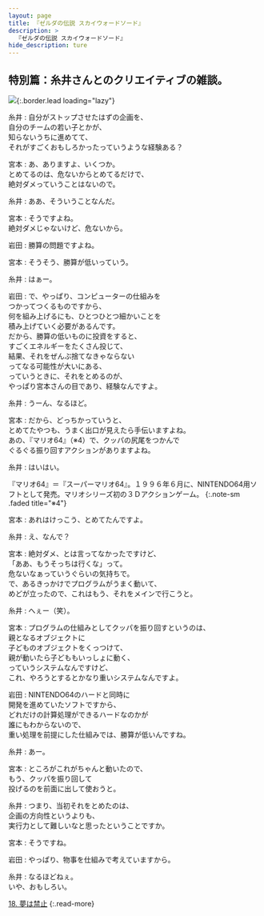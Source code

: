 ```yaml
---
layout: page
title: 『ゼルダの伝説 スカイウォードソード』
description: >
  『ゼルダの伝説 スカイウォードソード』
hide_description: ture
---
```


## 特別篇：糸井さんとのクリエイティブの雑談。

![](/interviews/jp/wii/souj/sp/img/mainvisual17.jpg){:.border.lead loading="lazy"}

糸井
: 自分がストップさせたはずの企画を、<br>自分のチームの若い子とかが、<br>知らないうちに進めてて、<br>それがすごくおもしろかったっていうような経験ある？

宮本
: あ、ありますよ、いくつか。<br>とめてるのは、危ないからとめてるだけで、<br>絶対ダメっていうことはないので。

糸井
: ああ、そういうことなんだ。

宮本
: そうですよね。<br>絶対ダメじゃないけど、危ないから。

岩田
: 勝算の問題ですよね。

宮本
: そうそう、勝算が低いっていう。

糸井
: はぁー。

岩田
: で、やっぱり、コンピューターの仕組みを<br>つかってつくるものですから、<br>何を組み上げるにも、ひとつひとつ細かいことを<br>積み上げていく必要があるんです。<br>だから、勝算の低いものに投資をすると、<br>すごくエネルギーをたくさん投じて、<br>結果、それをぜんぶ捨てなきゃならない<br>ってなる可能性が大いにある、<br>っていうときに、それをとめるのが、<br>やっぱり宮本さんの目であり、経験なんですよ。

糸井
: うーん、なるほど。

宮本
: だから、どっちかっていうと、<br>とめてたやつも、うまく出口が見えたら手伝いますよね。<br>あの、『マリオ64』（※4）で、クッパの尻尾をつかんで<br>ぐるぐる振り回すアクションがありますよね。

糸井
: はいはい。

『マリオ64』＝『スーパーマリオ64』。１９９６年６月に、NINTENDO64用ソフトとして発売。マリオシリーズ初の３Ｄアクションゲーム。
{:.note-sm .faded title="※4"}

宮本
: あれはけっこう、とめてたんですよ。

糸井
: え、なんで？

宮本
: 絶対ダメ、とは言ってなかったですけど、<br>「ああ、もうそっちは行くな」って。<br>危ないなぁっていうぐらいの気持ちで。<br>で、あるきっかけでプログラムがうまく動いて、<br>めどが立ったので、これはもう、それをメインで行こうと。

糸井
: へぇー（笑）。

宮本
: プログラムの仕組みとしてクッパを振り回すというのは、<br>親となるオブジェクトに<br>子どものオブジェクトをくっつけて、<br>親が動いたら子どももいっしょに動く、<br>っていうシステムなんですけど、<br>これ、やろうとするとかなり重いシステムなんですよ。

岩田
: NINTENDO64のハードと同時に<br>開発を進めていたソフトですから、<br>どれだけの計算処理ができるハードなのかが<br>誰にもわからないので、<br>重い処理を前提にした仕組みでは、勝算が低いんですね。

糸井
: あー。

宮本
: ところがこれがちゃんと動いたので、<br>もう、クッパを振り回して<br>投げるのを前面に出して使おうと。

糸井
: つまり、当初それをとめたのは、<br>企画の方向性というよりも、<br>実行力として難しいなと思ったということですか。

宮本
: そうですね。

岩田
: やっぱり、物事を仕組みで考えていますから。

糸井
: なるほどねぇ。<br>いや、おもしろい。

[18. 夢は禁止](18.md)
{:.read-more}

